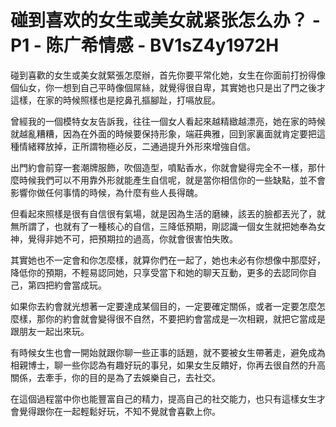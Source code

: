 # 碰到喜欢的女生或美女就紧张怎么办？ - P1 - 陈广希情感 - BV1sZ4y1972H

碰到喜歡的女生或美女就緊張怎麼辦，首先你要平常化她，女生在你面前打扮得像個仙女，你一想到自己平時像個屌絲，就覺得很自卑，其實她也只是出了門之後才這樣，在家的時候照樣也是挖鼻孔摳腳趾，打嗝放屁。

曾經我的一個模特女友告訴我，往往一個女人看起來越精緻越漂亮，她在家的時候就越亂糟糟，因為在外面的時候要保持形象，端莊典雅，回到家裏面就肯定要把這種情緒釋放掉，正所謂物極必反，二通過提升外形來增強自信。

出門約會前穿一套潮牌服飾，吹個造型，噴點香水，你就會變得完全不一樣，那什麼時候我們可以不用靠外形就能產生自信呢，就是當你相信你的一些缺點，並不會影響你做任何事情的時候，為什麼有些人長得醜。

但看起來照樣是很有自信很有氣場，就是因為生活的磨練，該丟的臉都丟光了，就無所謂了，也就有了一種核心的自信，三降低預期，剛認識一個女生就把她奉為女神，覺得非她不可，把預期拉的過高，你就會很害怕失敗。

其實她也不一定會和你怎麼樣，就算你們在一起了，她也未必有你想像中那麼好，降低你的預期，不輕易認同她，只享受當下和她的聊天互動，更多的去認同你自己，第四把約會當成玩。

如果你去約會就光想著一定要達成某個目的，一定要確定關係，或者一定要怎麼怎麼樣，那你的約會就會變得很不自然，不要把約會當成是一次相親，就把它當成是跟朋友一起出來玩。

有時候女生也會一開始就跟你聊一些正事的話題，就不要被女生帶著走，避免成為相親博士，聊一些你認為有趣好玩的事兒，如果女生反饋好，你再去很自然的升高關係，去牽手，你的目的是為了去娛樂自己，去社交。

在這個過程當中你也能豐富自己的精力，提高自己的社交能力，也只有這樣女生才會覺得跟你在一起輕鬆好玩，不知不覺就會喜歡上你。